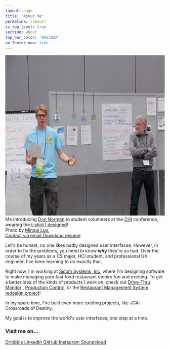 ```yaml
---
layout: page
title: "About Me"
permalink: /about/
is_top_level: true
section: about
top_bar_color: '#A52A2A'
no_footer_nav: true
---
```


<img src="/images/about_photo.jpg" width="640" height="505" alt="Photo of me" />

<div class="caption">Me introducing <a href="http://en.wikipedia.org/wiki/Don_Norman">Don Norman</a> to student volunteers at the <a href="http://en.wikipedia.org/wiki/Conference_on_Human_Factors_in_Computing_Systems">CHI</a> conference, wearing the <a href="/projects/archive/#chi_shirt">t-shirt I designed</a>!<br />Photo by <a href="http://www.minqiluo.com/">Minqui Luo.</a></div>

<div class="contact_info">
  <a class="contact" href="#" id="email_link">
    <i class="site-icon fa fa-envelope-o fa-lg"></i>
    <span>Contact via email</span>
  </a>
	<a class="contact" href="/files/DanTilden-Resume.pdf">
    <i class="site-icon fa fa-file-text-o fa-lg"></i>
    <span>Download resume</span>
	</a>
</div>

Let's be honest, no one likes badly designed user interfaces. However, in order to fix
the problems, you need to know <b>why</b> they're so bad. Over the course of my years as a CS major, HCI student, and professional UX engineer, I've been learning to do exactly that.

Right now, I'm working at [Sicom Systems, Inc](http://www.sicom.com), where I'm designing
software to make managing your fast food restaurant empire fun and exciting.
To get a better idea of the kinds of products I work on, check out [Drive-Thru Monitor](/projects/drivethru/)
, [Production Control](/projects/productioncontrol), or the [Restaurant Management System redesign project](/projects/restaurant_management)!

In my spare time, I've built even more exciting projects, like JGA: Crossroads of Destiny.

My goal is to improve the world's user interfaces, one step at a time.


<div class="contact_info">
  <h3>Visit me on...</h3>
	<a class="social" href="https://dribbble.com/dantilden">
    <i class="site-icon fa fa-dribbble fa-3x" style="color: #EA4C89"></i>
    <span>Dribbble</span>
	</a>
	<a class="social" href="https://www.linkedin.com/pub/dan-tilden/20/415/450">
    <i class="site-icon fa fa-linkedin-square fa-3x" style="color: #0077b5;"></i>
    <span>LinkedIn</span>
	</a>
  <a class="social" href="https://github.com/tilden">
    <i class="site-icon fa fa-github-square fa-3x" style="color: #333;"></i>
    <span>GitHub</span>
  </a>
  <a class="social" href="https://instagram.com/freakified/">
    <i class="site-icon fa fa-instagram fa-3x" style="color: #3f729b;"></i>
    <span>Instagram</span>
  </a>
  <a class="social" href="https://soundcloud.com/freakified/">
    <i class="site-icon fa fa-soundcloud fa-3x" style="color: #FF5500;"></i>
    <span>Soundcloud</span>
  </a>
</div>
